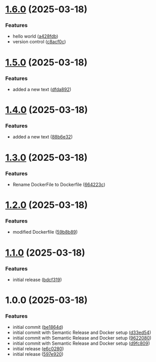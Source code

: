 # [1.6.0](https://github.com/Darsh76/node-docker-semantic/compare/v1.5.0...v1.6.0) (2025-03-18)


### Features

* hello world ([a428fdb](https://github.com/Darsh76/node-docker-semantic/commit/a428fdb56f199ee4eea1914dd60558bedac93214))
* version control ([c8acf0c](https://github.com/Darsh76/node-docker-semantic/commit/c8acf0c22774af70b34ddb93188303e8c0b8f20b))

# [1.5.0](https://github.com/Darsh76/node-docker-semantic/compare/v1.4.0...v1.5.0) (2025-03-18)


### Features

* added a new text ([dfda892](https://github.com/Darsh76/node-docker-semantic/commit/dfda892d28675f25fa1079f492a59118cafb5e99))

# [1.4.0](https://github.com/Darsh76/node-docker-semantic/compare/v1.3.0...v1.4.0) (2025-03-18)


### Features

* added a new text ([88b6e32](https://github.com/Darsh76/node-docker-semantic/commit/88b6e3201006048ccd392328daf8181dc8537af0))

# [1.3.0](https://github.com/Darsh76/node-docker-semantic/compare/v1.2.0...v1.3.0) (2025-03-18)


### Features

* Rename DockerFile to Dockerfile ([664223c](https://github.com/Darsh76/node-docker-semantic/commit/664223c6ad16c239eb08de9486fbef58a9165903))

# [1.2.0](https://github.com/Darsh76/node-docker-semantic/compare/v1.1.0...v1.2.0) (2025-03-18)


### Features

* modified Dockerfile ([59b8b89](https://github.com/Darsh76/node-docker-semantic/commit/59b8b891496e368da69700885870a1c03d029d04))

# [1.1.0](https://github.com/Darsh76/node-docker-semantic/compare/v1.0.0...v1.1.0) (2025-03-18)


### Features

* initial release ([bdcf319](https://github.com/Darsh76/node-docker-semantic/commit/bdcf319e3dc4a78dfd56185b749a9a015da477fd))

# 1.0.0 (2025-03-18)


### Features

* initial commit ([be1864d](https://github.com/Darsh76/node-docker-semantic/commit/be1864d1454249d96526eed371eb53bf6b1554dd))
* initial commit with Semantic Release and Docker setup ([d33ed54](https://github.com/Darsh76/node-docker-semantic/commit/d33ed5485aacde9a3e7c0b788b89ff8139cf3cd2))
* initial commit with Semantic Release and Docker setup ([9622080](https://github.com/Darsh76/node-docker-semantic/commit/9622080a3b9b9e8c19a68477ada25f3414c6ab5d))
* initial commit with Semantic Release and Docker setup ([d9fc809](https://github.com/Darsh76/node-docker-semantic/commit/d9fc809b243cf7b5d48a8bac258e36491adb1566))
* initial release ([e6c0280](https://github.com/Darsh76/node-docker-semantic/commit/e6c02800db2916065b49af503db6a976d331fdc4))
* initial release ([597e920](https://github.com/Darsh76/node-docker-semantic/commit/597e9200db63ed3cca993e4ece968b0a8230fd28))
